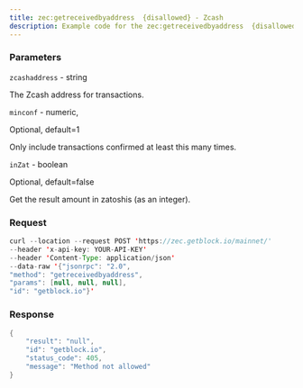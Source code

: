 ```yaml
---
title: zec:getreceivedbyaddress  {disallowed} - Zcash
description: Example code for the zec:getreceivedbyaddress  {disallowed} json-rpc method. Сomplete guide on how to use zec:getreceivedbyaddress  {disallowed} json-rpc in GetBlock.io Web3 documentation.
---
```


### Parameters


`zcashaddress` - string

The Zcash address for transactions.

`minconf` - numeric,

Optional, default=1

Only include transactions confirmed at least this many times.

`inZat` - boolean

Optional, default=false

Get the result amount in zatoshis (as an integer).

### Request

``` java
curl --location --request POST 'https://zec.getblock.io/mainnet/' 
--header 'x-api-key: YOUR-API-KEY' 
--header 'Content-Type: application/json' 
--data-raw '{"jsonrpc": "2.0",
"method": "getreceivedbyaddress",
"params": [null, null, null],
"id": "getblock.io"}'
```

###  Response

``` java
{
    "result": "null",
    "id": "getblock.io",
    "status_code": 405,
    "message": "Method not allowed"
}
```

